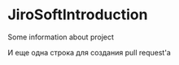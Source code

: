 # JiroSoftIntroduction
Some information about project

И еще одна строка для создания pull request'а
